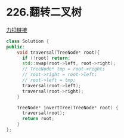 # 226.翻转二叉树

[力扣链接](https://leetcode.cn/problems/invert-binary-tree/description/)

```cpp
class Solution {
public:
    void traversal(TreeNode* root){
      if (!root) return;
      std::swap(root->left, root->right);
      // TreeNode* tmp = root->right;
      // root->right = root->left;
      // root->left = tmp;
      traversal(root->left);
      traversal(root->right);
    }

    TreeNode* invertTree(TreeNode* root) {
      traversal(root);
      return root;
    }
};
```